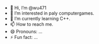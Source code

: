- 👋 Hi, I’m @wu471
- 👀 I’m interested in paly computergames.
- 🌱 I’m currently learning C++.
- 📫 How to reach me.
- 😄 Pronouns: ...
- ⚡ Fun fact: ...

<!---
wu471/wu471 is a ✨ special ✨ repository because its `README.md` (this file) appears on your GitHub profile.
You can click the Preview link to take a look at your changes.
--->
